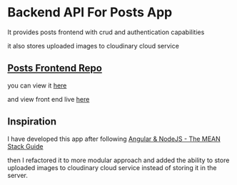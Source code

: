 # Backend API For Posts App

It provides posts frontend with crud and authentication capabilities

it also stores uploaded images to cloudinary cloud service

## [Posts Frontend Repo](https://github.com/mohamed-elattar/posts-app)

you can view it [here](https://github.com/mohamed-elattar/posts-app)

and view front end live [here](https://maa-posts-app.herokuapp.com/)

## Inspiration

I have developed this app after following [Angular & NodeJS - The MEAN Stack Guide](https://www.udemy.com/course/angular-2-and-nodejs-the-practical-guide/)

then I refactored it to more modular approach and added the ability to store uploaded images to cloudinary cloud service instead of storing it in the server.
